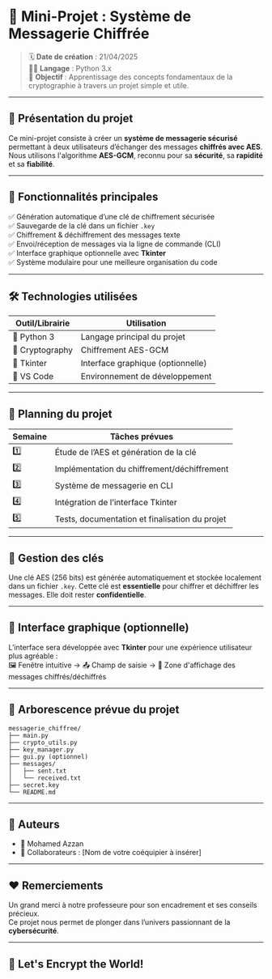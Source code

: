 # 🔐 Mini-Projet : Système de Messagerie Chiffrée

> 🗓️ **Date de création** : 21/04/2025  
> 👨‍💻 **Langage** : Python 3.x  
> 🎯 **Objectif** : Apprentissage des concepts fondamentaux de la cryptographie à travers un projet simple et utile.

---

## 🌟 Présentation du projet

Ce mini-projet consiste à créer un **système de messagerie sécurisé** permettant à deux utilisateurs d’échanger des messages **chiffrés avec AES**.  
Nous utilisons l'algorithme **AES-GCM**, reconnu pour sa **sécurité**, sa **rapidité** et sa **fiabilité**.

---

## 🧱 Fonctionnalités principales

✅ Génération automatique d’une clé de chiffrement sécurisée  
✅ Sauvegarde de la clé dans un fichier `.key`  
✅ Chiffrement & déchiffrement des messages texte  
✅ Envoi/réception de messages via la ligne de commande (CLI)  
✅ Interface graphique optionnelle avec **Tkinter**  
✅ Système modulaire pour une meilleure organisation du code

---

## 🛠️ Technologies utilisées

| Outil/Librairie | Utilisation |
|-----------------|-------------|
| 🐍 Python 3      | Langage principal du projet |
| 🔐 Cryptography  | Chiffrement AES-GCM |
| 📁 Tkinter       | Interface graphique (optionnelle) |
| 📄 VS Code       | Environnement de développement |

---

## 📅 Planning du projet

| Semaine | Tâches prévues |
|--------|----------------|
| 1️⃣ | Étude de l’AES et génération de la clé |
| 2️⃣ | Implémentation du chiffrement/déchiffrement |
| 3️⃣ | Système de messagerie en CLI |
| 4️⃣ | Intégration de l’interface Tkinter |
| 5️⃣ | Tests, documentation et finalisation du projet |

---

## 🔑 Gestion des clés

Une clé AES (256 bits) est générée automatiquement et stockée localement dans un fichier `.key`. Cette clé est **essentielle** pour chiffrer et déchiffrer les messages. Elle doit rester **confidentielle**.

---

## 🎨 Interface graphique (optionnelle)

L’interface sera développée avec **Tkinter** pour une expérience utilisateur plus agréable :  
🖼️ Fenêtre intuitive → 📤 Champ de saisie → 📨 Zone d'affichage des messages chiffrés/déchiffrés

---

## 📂 Arborescence prévue du projet

```
messagerie_chiffree/
├── main.py
├── crypto_utils.py
├── key_manager.py
├── gui.py (optionnel)
├── messages/
│   ├── sent.txt
│   └── received.txt
├── secret.key
└── README.md
```

---

## 👥 Auteurs

- 👨 Mohamed Azzan  
- 🤝 Collaborateurs : [Nom de votre coéquipier à insérer]

---

## ❤️ Remerciements

Un grand merci à notre professeure pour son encadrement et ses conseils précieux.  
Ce projet nous permet de plonger dans l’univers passionnant de la **cybersécurité**.

---

## 🚀 Let's Encrypt the World!
